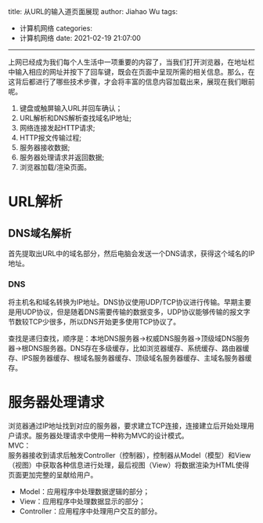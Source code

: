 title: 从URL的输入道页面展现
author: Jiahao Wu
tags:
  - 计算机网络
categories:
  - 计算机网络
date: 2021-02-19 21:07:00
---
上网已经成为我们每个人生活中一项重要的内容了，当我们打开浏览器，在地址栏中输入相应的网址并按下了回车键，既会在页面中呈现所需的相关信息。那么，在这背后都进行了哪些技术步骤，才会将丰富的信息内容加载出来，展现在我们眼前呢。  

1. 键盘或触屏输入URL并回车确认；  
2. URL解析和DNS解析查找域名IP地址;  
3. 网络连接发起HTTP请求;  
4. HTTP报文传输过程;  
5. 服务器接收数据;    
6. 服务器处理请求并返回数据;    
7. 浏览器加载/渲染页面。    

# URL解析

## DNS域名解析

首先提取出URL中的域名部分，然后电脑会发送一个DNS请求，获得这个域名的IP地址。

### DNS

将主机名和域名转换为IP地址。DNS协议使用UDP/TCP协议进行传输。早期主要是用UDP协议，但是随着DNS需要传输的数据变多，UDP协议能够传输的报文字节数较TCP少很多，所以DNS开始更多使用TCP协议了。  

查找是递归查找，顺序是：本地DNS服务器->权威DNS服务器->顶级域DNS服务器->根DNS服务器。DNS存在多级缓存，比如浏览器缓存、系统缓存、路由器缓存、IPS服务器缓存、根域名服务器缓存、顶级域名服务器缓存、主域名服务器缓存。  


# 服务器处理请求

浏览器通过IP地址找到对应的服务器，要求建立TCP连接，连接建立后开始处理用户请求。服务器处理请求中使用一种称为MVC的设计模式。  
MVC：  
服务器接收到请求后触发Controller（控制器），控制器从Model（模型）和View（视图）中获取各种信息进行处理，最后视图（View）将数据渲染为HTML使得页面更加完整的呈献给用户。  
- Model：应用程序中处理数据逻辑的部分；  
- View：应用程序中处理数据显示的部分；  
- Controller：应用程序中处理用户交互的部分。